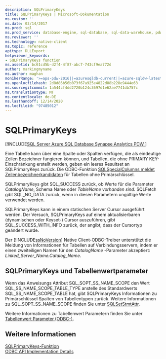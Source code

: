 ```yaml
---
description: SQLPrimaryKeys
title: SQLPrimaryKeys | Microsoft-Dokumentation
ms.custom: ''
ms.date: 03/14/2017
ms.prod: sql
ms.prod_service: database-engine, sql-database, sql-data-warehouse, pdw
ms.reviewer: ''
ms.technology: native-client
ms.topic: reference
apitype: DLLExport
helpviewer_keywords:
- SQLPrimaryKeys function
ms.assetid: bc61cd5b-d2f4-4f87-abc7-743cf9ea772d
author: markingmyname
ms.author: maghan
monikerRange: '>=aps-pdw-2016||=azuresqldb-current||=azure-sqldw-latest||>=sql-server-2016||>=sql-server-linux-2017||=azuresqldb-mi-current'
ms.openlocfilehash: 2d8d86b56b073f67a925e4822d88b228e9444e63
ms.sourcegitcommit: 1a544cf4dd2720b124c3697d1e62ae7741db757c
ms.translationtype: MT
ms.contentlocale: de-DE
ms.lasthandoff: 12/14/2020
ms.locfileid: "97485012"
---
```

# <a name="sqlprimarykeys"></a>SQLPrimaryKeys
[!INCLUDE[SQL Server Azure SQL Database Synapse Analytics PDW ](../../includes/applies-to-version/sql-asdb-asdbmi-asa-pdw.md)]

  Eine Tabelle kann über eine Spalte oder Spalten verfügen, die als eindeutige Zeilen Bezeichner fungieren können, und Tabellen, die ohne PRIMARY KEY-Einschränkung erstellt werden, geben ein leeres Resultset an SQLPrimaryKeys zurück. Die ODBC-Funktion [SQLSpecialColumns meldet Zeilenbezeichnerkandidaten](../../relational-databases/native-client-odbc-api/sqlspecialcolumns.md) für Tabellen ohne Primärschlüssel.  
  
 SQLPrimaryKeys gibt SQL_SUCCESS zurück, ob Werte für die Parameter *CatalogName*, Schema Name oder *TableName* *vorhanden sind.* SQLFetch gibt SQL_NO_DATA zurück, wenn in diesen Parametern ungültige Werte verwendet werden.  
  
 SQLPrimaryKeys kann in einem statischen Server Cursor ausgeführt werden. Der Versuch, SQLPrimaryKeys auf einem aktualisierbaren (dynamischen oder Keyset-) Cursor auszuführen, gibt SQL_SUCCESS_WITH_INFO zurück, der angibt, dass der Cursortyp geändert wurde.  
  
 Der [!INCLUDE[ssNoVersion](../../includes/ssnoversion-md.md)] Native Client-ODBC-Treiber unterstützt die Meldung von Informationen für Tabellen auf Verbindungsservern, indem er einen zweiteiligen Namen für den *CatalogName* -Parameter akzeptiert: *Linked_Server_Name.Catalog_Name*.  
  
## <a name="sqlprimarykeys-and-table-valued-parameters"></a>SQLPrimaryKeys und Tabellenwertparameter  
 Wenn das Anweisungs Attribut SQL_SOPT_SS_NAME_SCOPE den Wert SQL_SS_NAME_SCOPE_TABLE_TYPE anstelle des Standardwerts SQL_SS_NAME_SCOPE_TABLE hat, gibt SQLPrimaryKeys Informationen zu Primärschlüssel Spalten von Tabellentypen zurück. Weitere Informationen zu SQL_SOPT_SS_NAME_SCOPE finden Sie unter [SQLSetStmtAttr](../../relational-databases/native-client-odbc-api/sqlsetstmtattr.md).  
  
 Weitere Informationen zu Tabellenwert Parametern finden Sie unter [Tabellenwert Parameter &#40;ODBC-&#41;](../../relational-databases/native-client-odbc-table-valued-parameters/table-valued-parameters-odbc.md).  
  
## <a name="see-also"></a>Weitere Informationen  
 [SQLPrimaryKeys-Funktion](../../odbc/reference/syntax/sqlprimarykeys-function.md)   
 [ODBC API Implementation Details](../../relational-databases/native-client-odbc-api/odbc-api-implementation-details.md)  
  
